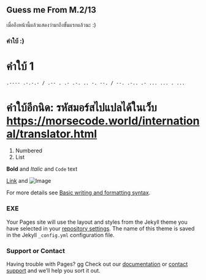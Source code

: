 ## Guess me From M.2/13

เมื่อถึงหน้านี้แล้วแสดงว่ามาถึงขั้นแรกแล้วนะ :)

### คำใบ้ :)

# คำใบ้ 1

```markdown
.---- .-.-.- / .-- . .- .-. .. -. --. / --. .-.. .- ... ... . ...
```

# คำใบ้อีกนิด: รหัสมอร์สไปแปลได้ในเว็บ https://morsecode.world/international/translator.html

1. Numbered
2. List

**Bold** and _Italic_ and `Code` text

[Link](url) and ![Image](src)


For more details see [Basic writing and formatting syntax](https://docs.github.com/en/github/writing-on-github/getting-started-with-writing-and-formatting-on-github/basic-writing-and-formatting-syntax).

### EXE

Your Pages site will use the layout and styles from the Jekyll theme you have selected in your [repository settings](https://github.com/LightningCK/lnck.github.io/settings/pages). The name of this theme is saved in the Jekyll `_config.yml` configuration file.

### Support or Contact

Having trouble with Pages? gg Check out our [documentation](https://docs.github.com/categories/github-pages-basics/) or [contact support](https://support.github.com/contact) and we’ll help you sort it out.
